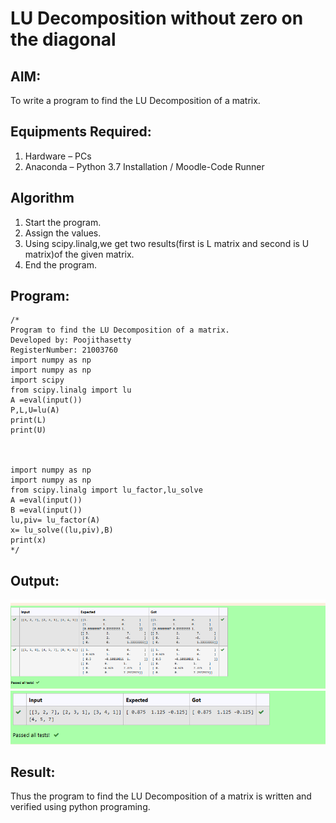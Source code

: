 # LU Decomposition without zero on the diagonal

## AIM:
To write a program to find the LU Decomposition of a matrix.

## Equipments Required:
1. Hardware – PCs
2. Anaconda – Python 3.7 Installation / Moodle-Code Runner

## Algorithm
1. Start the program.
2. Assign the values.
3. Using scipy.linalg,we get two results(first is L matrix and second is U matrix)of the given matrix.
4. End the program.

## Program:
```
/*
Program to find the LU Decomposition of a matrix.
Developed by: Poojithasetty
RegisterNumber: 21003760
import numpy as np
import numpy as np
import scipy
from scipy.linalg import lu
A =eval(input())
P,L,U=lu(A)
print(L)
print(U)



import numpy as np
import numpy as np
from scipy.linalg import lu_factor,lu_solve
A =eval(input())
B =eval(input())
lu,piv= lu_factor(A)
x= lu_solve((lu,piv),B)
print(x)
*/
```

## Output:
![LU decomposition](ludecomposition1output.PNG)
![LU decomposition](ludecomposition2output.PNG)


## Result:
Thus the program to find the LU Decomposition of a matrix is written and verified using python programing.

